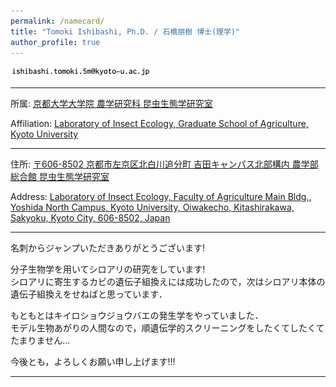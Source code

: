 ```yaml
---
permalink: /namecard/
title: "Tomoki Ishibashi, Ph.D. / 石橋朋樹 博士(理学)"
author_profile: true
---
```


<script type="text/javascript">
function convertLetter5_shtml(t, p){
var s = "", letter = "";
for(var i = 0; i<t.length; i++){
letter = t.charCodeAt(i);
s += String.fromCharCode(letter + p);
}
return s;
}
var em_shtml1 = convertLetter5_shtml(String.fromCharCode(100,110,99,100,93,92,110,99,100,41,111,106,104,106,102,100,41)+String.fromCharCode(48,104,59,102,116,106,111,106,40,112,41,92,94,41,101,107), 5);
var em_shtml2 = convertLetter5_shtml(String.fromCharCode(101,110,107,101,110,107,112,107,105,107,103)+String.fromCharCode(101,60,99,105,93,101,104,42,95,107,105), 4);
var ph_shtml1 = convertLetter5_shtml(String.fromCharCode(40,53,46,42,45,52,50,42,52,50,48,42,51,46,49,52), 3);
var ph_shtml2 = convertLetter5_shtml(String.fromCharCode(40,53,46,42,45,54,45,42,46,51,52,50,42,45,49,48,45), 3);

document.write("Business e"+"-"+"m"+"ail a"+"ddr"+"es"+"s: <a href=\"ma"+"ilt"+"o:"+em_shtml1+"\">"+em_shtml1+"</a><br>");
document.write("Private e"+"-"+"m"+"ail a"+"ddr"+"es"+"s: <a href=\"ma"+"ilt"+"o:"+em_shtml2+"\">"+em_shtml2+"</a><br><br>");
document.write("Business p"+"hon"+"e nu"+"mbe"+"r 1: " + ph_shtml1 + "<br>");
document.write("Private p"+"hon"+"e nu"+"mbe"+"r 2: " + ph_shtml2 + "<br>");
</script>
<noscript><img src="/images/mailto.png"></noscript>

---

所属: [京都大学大学院 農学研究科 昆虫生態学研究室](http://www.insecteco.kais.kyoto-u.ac.jp/)

Affiliation: [Laboratory of Insect Ecology, Graduate School of Agriculture, Kyoto University](http://www.insecteco.kais.kyoto-u.ac.jp/englishpage.html)

---

住所: [〒606-8502 京都市左京区北白川追分町 吉田キャンパス北部構内 農学部総合館 昆虫生態学研究室](https://www.google.co.jp/maps/place/35%C2%B001'50.7%22N+135%C2%B047'05.6%22E/@35.030757,135.7843388,19z/data=!3m1!4b1!4m6!3m5!1s0x0:0x0!7e2!8m2!3d35.0307567!4d135.7848863?hl=ja)

Address: [Laboratory of Insect Ecology, Faculty of Agriculture Main Bldg., Yoshida North Campus, Kyoto University, Oiwakecho, Kitashirakawa, Sakyoku, Kyoto City, 606-8502, Japan](https://www.google.co.jp/maps/place/35%C2%B001'50.7%22N+135%C2%B047'05.6%22E/@35.030757,135.7843388,19z/data=!3m1!4b1!4m6!3m5!1s0x0:0x0!7e2!8m2!3d35.0307567!4d135.7848863?hl=en)

---

名刺からジャンプいただきありがとうございます!

分子生物学を用いてシロアリの研究をしています!  
シロアリに寄生するカビの遺伝子組換えには成功したので，次はシロアリ本体の遺伝子組換えをせねばと思っています．

もともとはキイロショウジョウバエの発生学をやっていました．  
モデル生物あがりの人間なので，順遺伝学的スクリーニングをしたくてしたくてたまりません...

今後とも，よろしくお願い申し上げます!!!

---

<script src="https://utteranc.es/client.js"
        repo="ishibaki/ishibaki.github.io"
        issue-term="title"
        theme="github-light"
        crossorigin="anonymous"
        async>
</script>

